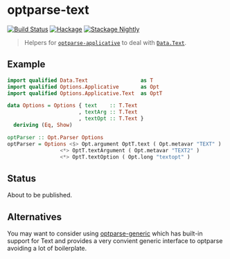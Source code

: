 # optparse-text
[![Build Status](https://travis-ci.org/passy/optparse-text.svg?branch=master)](https://travis-ci.org/passy/optparse-text)
[![Hackage](http://img.shields.io/hackage/v/optparse-text.svg)](https://hackage.haskell.org/package/optparse-text)
[![Stackage Nightly](http://stackage.org/package/optparse-text/badge/nightly)](http://stackage.org/nightly/package/optparse-text)


> Helpers for
> [`optparse-applicative`](https://hackage.haskell.org/package/optparse-applicative)
> to deal with [`Data.Text`](https://hackage.haskell.org/package/text).

## Example

```haskell
import qualified Data.Text                 as T
import qualified Options.Applicative       as Opt
import qualified Options.Applicative.Text  as OptT

data Options = Options { text    :: T.Text
                       , textArg :: T.Text
                       , textOpt :: T.Text }
  deriving (Eq, Show)

optParser :: Opt.Parser Options
optParser = Options <$> Opt.argument OptT.text ( Opt.metavar "TEXT" )
                 <*> OptT.textArgument ( Opt.metavar "TEXT2" )
                 <*> OptT.textOption ( Opt.long "textopt" )
```

## Status

About to be published.

## Alternatives

You may want to consider using
[optparse-generic](https://github.com/Gabriel439/Haskell-Optparse-Generic-Library)
which has built-in support for Text and provides a very convient generic
interface to optparse avoiding a lot of boilerplate.
